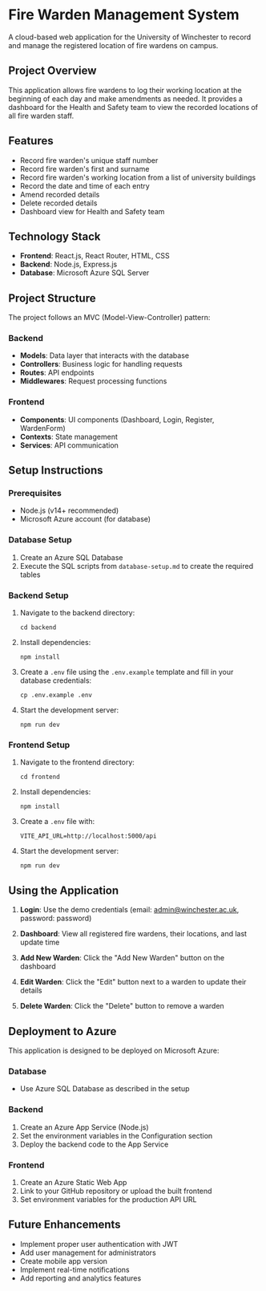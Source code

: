 # Fire Warden Management System

A cloud-based web application for the University of Winchester to record and manage the registered location of fire wardens on campus.

## Project Overview

This application allows fire wardens to log their working location at the beginning of each day and make amendments as needed. It provides a dashboard for the Health and Safety team to view the recorded locations of all fire warden staff.

## Features

- Record fire warden's unique staff number
- Record fire warden's first and surname
- Record fire warden's working location from a list of university buildings
- Record the date and time of each entry
- Amend recorded details
- Delete recorded details
- Dashboard view for Health and Safety team

## Technology Stack

- **Frontend**: React.js, React Router, HTML, CSS
- **Backend**: Node.js, Express.js
- **Database**: Microsoft Azure SQL Server

## Project Structure

The project follows an MVC (Model-View-Controller) pattern:

### Backend

- **Models**: Data layer that interacts with the database
- **Controllers**: Business logic for handling requests
- **Routes**: API endpoints
- **Middlewares**: Request processing functions

### Frontend

- **Components**: UI components (Dashboard, Login, Register, WardenForm)
- **Contexts**: State management
- **Services**: API communication

## Setup Instructions

### Prerequisites

- Node.js (v14+ recommended)
- Microsoft Azure account (for database)

### Database Setup

1. Create an Azure SQL Database
2. Execute the SQL scripts from `database-setup.md` to create the required tables

### Backend Setup

1. Navigate to the backend directory:
   ```
   cd backend
   ```

2. Install dependencies:
   ```
   npm install
   ```

3. Create a `.env` file using the `.env.example` template and fill in your database credentials:
   ```
   cp .env.example .env
   ```

4. Start the development server:
   ```
   npm run dev
   ```

### Frontend Setup

1. Navigate to the frontend directory:
   ```
   cd frontend
   ```

2. Install dependencies:
   ```
   npm install
   ```

3. Create a `.env` file with:
   ```
   VITE_API_URL=http://localhost:5000/api
   ```

4. Start the development server:
   ```
   npm run dev
   ```

## Using the Application

1. **Login**: Use the demo credentials (email: admin@winchester.ac.uk, password: password)
   
2. **Dashboard**: View all registered fire wardens, their locations, and last update time
   
3. **Add New Warden**: Click the "Add New Warden" button on the dashboard
   
4. **Edit Warden**: Click the "Edit" button next to a warden to update their details
   
5. **Delete Warden**: Click the "Delete" button to remove a warden

## Deployment to Azure

This application is designed to be deployed on Microsoft Azure:

### Database
- Use Azure SQL Database as described in the setup

### Backend
1. Create an Azure App Service (Node.js)
2. Set the environment variables in the Configuration section
3. Deploy the backend code to the App Service

### Frontend
1. Create an Azure Static Web App
2. Link to your GitHub repository or upload the built frontend
3. Set environment variables for the production API URL

## Future Enhancements

- Implement proper user authentication with JWT
- Add user management for administrators
- Create mobile app version
- Implement real-time notifications
- Add reporting and analytics features